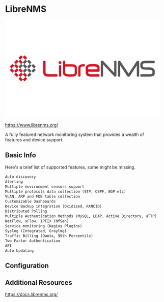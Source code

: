 # LibreNMS

![Service Logo](librenems.jpg)

https://www.librenms.org/

A fully featured network monitoring system that provides a wealth of features and device support.

## Basic Info

Here's a brief list of supported features, some might be missing. 

    Auto discovery
    Alerting
    Multiple environment sensors support
    Multiple protocols data collection (STP, OSPF, BGP etc)
    VLAN, ARP and FDB table collection
    Customizable Dashboards
    Device Backup integration (Oxidized, RANCID)
    Distributed Polling
    Multiple Authentication Methods (MySQL, LDAP, Active Directory, HTTP)
    NetFlow, sFlow, IPFIX (NfSen)
    Service monitoring (Nagios Plugins)
    Syslog (Integrated, Graylog)
    Traffic Billing (Quota, 95th Percentile)
    Two Factor Authentication
    API
    Auto Updating



## Configuration



## Additional Resources

https://docs.librenms.org/




